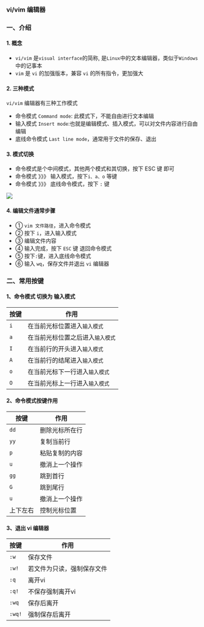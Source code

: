 ### vi/vim 编辑器
### 一、介绍
#### 1. 概念
* `vi/vim` 是`visual interface`的简称, 是`Linux`中的文本编辑器，类似于`Windows`中的记事本
* `vim` 是 `vi` 的加强版本，兼容 `vi` 的所有指令，更加强大

#### 2. 三种模式
`vi/vim` 编辑器有三种工作模式
* 命令模式 `Command mode`: 此模式下，不能自由进行文本编辑
* 输入模式 `Insert mode`:也就是编辑模式、插入模式，可以对文件内容进行自由编辑
* 底线命令模式 `Last line mode`，通常用于文件的保存、退出
  
  
#### 3. 模式切换
* 命令模式是个中间模式，其他两个模式和其切换，按下 ESC 键 即可
* 命令模式 》》》 输入模式，按下`i、a、o` 等键
* 命令模式 》》》 底线命令模式，按下 `:` 键

![](https://fgq233.github.io/imgs/linux/linux02.png)

#### 4. 编辑文件通常步骤
* ① `vim 文件路径`，进入命令模式
* ② 按下 `i`，进入输入模式
* ③ 编辑文件内容
* ④ 输入完成，按下 `ESC` 键 退回命令模式
* ⑤ 按下`:`键，进入底线命令模式
* ⑥ 输入 `wq`，保存文件并退出 `vi` 编辑器



### 二、常用按键
#### 1、命令模式 切换为 输入模式

| 按键   | 作用 |
| ------ | ---- |
|  `i` | 在当前光标位置进入`输入模式` |
|  `a` | 在当前光标位置之后进入`输入模式` |
|  `I` | 在当前行的开头进入`输入模式` |
|  `A` | 在当前行的结尾进入`输入模式` |
|  `o` | 在当前光标下一行进入`输入模式` |
|  `O` | 在当前光标上一行进入`输入模式` |

 

#### 2、命令模式按键作用 

| 按键   | 作用 |
| ------ | ---- |
|  `dd` | 删除光标所在行 |
|  `yy` | 复制当前行 |
|  `p` | 粘贴复制的内容 |
|  `u` | 撤消上一个操作 |
|  `gg` | 跳到首行|
|  `G` | 跳到尾行|
|  `u` | 撤消上一个操作 |
|  上下左右 | 控制光标位置 |

 

#### 3、退出 vi 编辑器

| 按键   | 作用 |
| ------ | ---- |
|  `:w` | 保存文件 |
|  `:w!` | 若文件为只读，强制保存文件 |
|  `:q` | 离开vi |
|  `:q!` | 不保存强制离开vi |
|  `:wq` | 保存后离开 |
|  `:wq!` | 强制保存后离开 |

